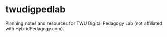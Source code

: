# twudigpedlab
Planning notes and resources for TWU Digital Pedagogy Lab (not affiliated with HybridPedagogy.com).
